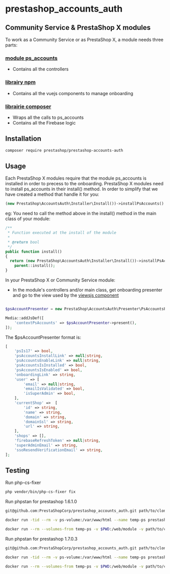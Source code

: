 # prestashop_accounts_auth

## Community Service & PrestaShop X modules

To work as a Community Service or as PrestaShop X, a module needs three parts:

### [module ps_accounts](http://github.com/PrestaShopCorp/ps_accounts)

* Contains all the controllers

### [librairy npm](http://github.com/PrestaShopCorp/prestashop_accounts_vue_components)

* Contains all the vuejs components to manage onboarding

### [librairie composer](http://github.com/PrestaShopCorp/prestashop_accounts_auth)

* Wraps all the calls to ps_accounts
* Contains all the Firebase logic

## Installation

```bash
composer require prestashop/prestashop-accounts-auth
```

## Usage

Each PrestaShop X modules require that the module ps_accounts is installed in order to precess to the onboarding.
PrestaShop X modules need to install ps_accounts in their install() method. In order to simplify that we have created a method that handle it for you: 

```php
(new PrestaShop\AccountsAuth\Installer\Install())->installPsAccounts()
```

eg: You need to call the method above in the install() method in the main class of your module:

```php
/**
 * Function executed at the install of the module
 *
 * @return bool
 */
public function install()
{
  return (new PrestaShop\AccountsAuth\Installer\Install())->installPsAccounts() &&
    parent::install();
}
```

In your PrestaShop X or Community Service module:

- In the module's controllers and/or main class, get onboarding presenter and go to the view used by the
[viewsjs component](https://github.com/PrestaShopCorp/prestashop_accounts_vue_components)

```php

$psAccountPresenter = new PrestaShop\AccountsAuth\Presenter\PsAccountsPresenter($this->name);

Media::addJsDef([
    'contextPsAccounts' => $psAccountPresenter->present(),
]);
```

The $psAccountPresenter format is:
```php
[
    'psIs17' => bool,
    'psAccountsInstallLink' => null|string,
    'psAccountsEnableLink' => null|string,
    'psAccountsIsInstalled' => bool,
    'psAccountsIsEnabled' => bool,
    'onboardingLink' => string,
    'user' => [
        'email' => null|string,
        'emailIsValidated' => bool,
        'isSuperAdmin' => bool,
    ],
    'currentShop' =>  [
        'id' => string,
        'name' => string,
        'domain' => string,
        'domainSsl' => string,
        'url' => string,
    ],
    'shops' => [],
    'firebaseRefreshToken' => null|string,
    'superAdminEmail' => string,
    'ssoResendVerificationEmail' => string,
];
```

## Testing

Run php-cs-fixer
```bash
php vendor/bin/php-cs-fixer fix
```

Run phpstan for prestashop 1.6.1.0

```bash
git@github.com:PrestaShopCorp/prestashop_accounts_auth.git path/to/clone

docker run -tid --rm -v ps-volume:/var/www/html --name temp-ps prestashop/prestashop:1.6.1.0;

docker run --rm --volumes-from temp-ps -v $PWD:/web/module -v path/to/clone:/web/ps_accounts -e _PS_ROOT_DIR_=/var/www/html --workdir=/web/module phpstan/phpstan:0.12 analyse --configuration=/web/module/tests/phpstan/phpstan-PS-1.6.neon
```

Run phpstan for prestashop 1.7.0.3

```bash
git@github.com:PrestaShopCorp/prestashop_accounts_auth.git path/to/clone

docker run -tid --rm -v ps-volume:/var/www/html --name temp-ps prestashop/prestashop:1.7.0.3;

docker run --rm --volumes-from temp-ps -v $PWD:/web/module -v path/to/clone:/web/ps_accounts -e _PS_ROOT_DIR_=/var/www/html --workdir=/web/module phpstan/phpstan:0.12 analyse --configuration=/web/module/tests/phpstan/phpstan-PS-1.7.neon
```
